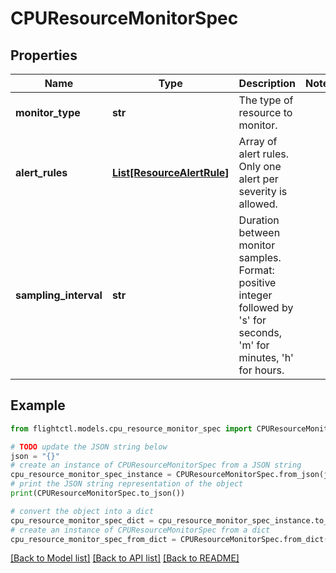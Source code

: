 # CPUResourceMonitorSpec


## Properties

Name | Type | Description | Notes
------------ | ------------- | ------------- | -------------
**monitor_type** | **str** | The type of resource to monitor. | 
**alert_rules** | [**List[ResourceAlertRule]**](ResourceAlertRule.md) | Array of alert rules. Only one alert per severity is allowed. | 
**sampling_interval** | **str** | Duration between monitor samples. Format: positive integer followed by &#39;s&#39; for seconds, &#39;m&#39; for minutes, &#39;h&#39; for hours. | 

## Example

```python
from flightctl.models.cpu_resource_monitor_spec import CPUResourceMonitorSpec

# TODO update the JSON string below
json = "{}"
# create an instance of CPUResourceMonitorSpec from a JSON string
cpu_resource_monitor_spec_instance = CPUResourceMonitorSpec.from_json(json)
# print the JSON string representation of the object
print(CPUResourceMonitorSpec.to_json())

# convert the object into a dict
cpu_resource_monitor_spec_dict = cpu_resource_monitor_spec_instance.to_dict()
# create an instance of CPUResourceMonitorSpec from a dict
cpu_resource_monitor_spec_from_dict = CPUResourceMonitorSpec.from_dict(cpu_resource_monitor_spec_dict)
```
[[Back to Model list]](../README.md#documentation-for-models) [[Back to API list]](../README.md#documentation-for-api-endpoints) [[Back to README]](../README.md)


